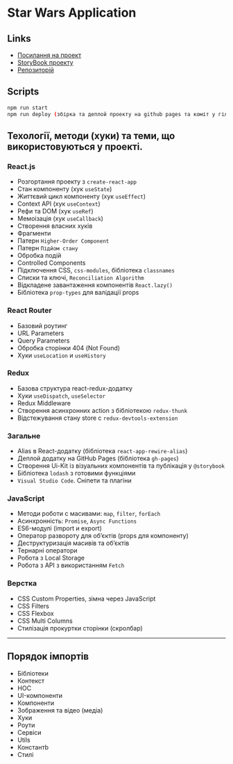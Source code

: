 # Star Wars Application

## Links
- [Посилання на проект](https://bagikr.github.io/star-wars/)
- [StoryBook проекту](https://bagikr.github.io/star-wars/storybook/)
- [Репозиторій](https://github.com/BagikR/star-wars)

## Scripts
```bash
npm run start
npm run deploy (збірка та деплой проекту на github pages та коміт у гілці gh-pages)
```
## Техології, методи (хуки) та теми, що використовуються у проекті.

### React.js
- Розгортання проекту з `create-react-app`
- Стан компоненту (хук `useState`)
- Життєвий цикл компоненту (хук `useEffect`)
- Context API (хук `useContext`)
- Рефи та DOM (хук `useRef`)
- Мемоізація (хук `useCallback`)
- Створення власних хуків
- Фрагменти
- Патерн `Higher-Order Component`
- Патерн `Підйом стану`
- Обробка подій
- Controlled Components
- Підключення CSS, `css-modules`, бібліотека `classnames`
- Списки та ключі, `Reconciliation Algorithm`
- Відкладене завантаження компонентів `React.lazy()`
- Бібліотека `prop-types` для валідації props

### React Router
- Базовий роутинг
- URL Parameters
- Query Parameters
- Обробка сторінки 404 (Not Found)
- Хуки `useLocation` и `useHistory`

### Redux
- Базова структура react-redux-додатку
- Хуки `useDispatch`, `useSelector`
- Redux Middleware
- Створення асинхронних action з бібліотекою `redux-thunk`
- Відстежування стану store с `redux-devtools-extension`

### Загальне
- Alias в React-додатку (бібліотека `react-app-rewire-alias`)
- Деплой додатку на GitHub Pages (бібліотека `gh-pages`)
- Створення Ui-Kit із візуальних компонентів та публікація у `@storybook`
- Бібліотека `lodash` з готовими функціями
- `Visual Studio Code`. Сніпети та плагіни

### JavaScript
- Методи роботи с масивами: `map`, `filter`, `forEach`
- Асинхронність: `Promise`, `Async Functions`
- ES6-модулі (import и export)
- Оператор развороту для об’єктів (props для компоненту)
- Деструктуризація масивів та об’єктів
- Тернарні оператори
- Робота з Local Storage
- Робота з API з використанням `Fetch`

### Верстка
- CSS Custom Properties, зімна через JavaScript
- CSS Filters
- CSS Flexbox
- CSS Multi Columns
- Стилізація прокуртки сторінки (скролбар)

---

## Порядок імпортів
- Бібліотеки
- Контекст
- HOC
- UI-компоненти
- Компоненти
- Зображення та відео (медіа)
- Хуки
- Роути
- Сервіси
- Utils
- Константb
- Стилі
